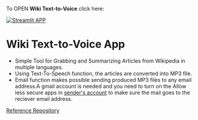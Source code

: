 To OPEN **Wiki Text-to-Voice** click here: 

[![Streamlit APP](https://static.streamlit.io/badges/streamlit_badge_black_white.svg)](https://wiki-text-voice.herokuapp.com/)


# Wiki Text-to-Voice App
- Simple Tool for Grabbing and Summarizing Articles from Wikipedia in multiple languages.
- Using Text-To-Speech function, the articles are converted into MP3 file.
- Email function makes possible sending produced MP3 files to any email address.A gmail account is needed and you need to turn on the Allow less secure apps in [sender's account](https://myaccount.google.com/lesssecureapps) to make sure the mail goes to the reciever email address.


[Reference Repository](https://github.com/rosariomoscato/VoiceArticles)
